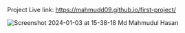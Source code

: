Project Live link: 
https://mahmudd09.github.io/first-project/

![Screenshot 2024-01-03 at 15-38-18 Md Mahmudul Hasan](https://github.com/Mahmudd09/ostad-first-project/assets/74853122/87ce4668-3e93-4ae9-b2bf-f6fc50eb7a2b)
